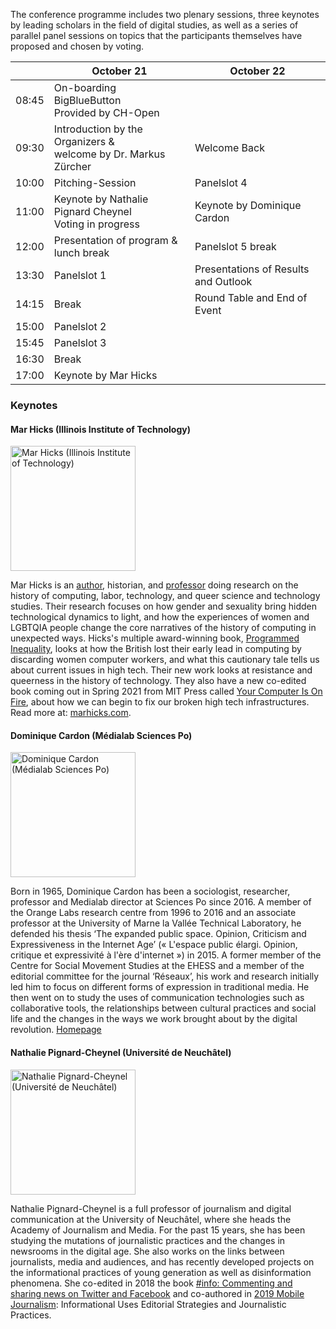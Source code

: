 <script>
    import Panelslot from '$lib/components/Panelslot.svelte';
	import { assets } from '$app/paths';
</script>

The conference programme includes two plenary sessions, three keynotes by leading scholars in the field of digital studies, as well as a series of parallel panel sessions on topics that the participants themselves have proposed and chosen by voting.

<section>

|       | October 21                                                        | October 22                                  |
| ----- | ----------------------------------------------------------------- | ------------------------------------------- |
| 08:45 | On-boarding BigBlueButton<br>Provided by CH-Open                  |                                             |
| 09:30 | Introduction by the Organizers &<br>welcome by Dr. Markus Zürcher | Welcome Back                                |
| 10:00 | Pitching-Session                                                  | Panelslot 4<Panelslot panelslot='4'/>       |
| 11:00 | Keynote by Nathalie Pignard Cheynel<br>Voting in progress         | Keynote by Dominique Cardon                 |
| 12:00 | Presentation of program & lunch break                             | Panelslot 5<Panelslot panelslot='5'/> break |
| 13:30 | Panelslot 1<Panelslot panelslot='1'/>                             | Presentations of Results and Outlook        |
| 14:15 | Break                                                             | Round Table and End of Event                |
| 15:00 | Panelslot 2<Panelslot panelslot='2'/>                             |                                             |
| 15:45 | Panelslot 3<Panelslot panelslot='3'/>                             |                                             |
| 16:30 | Break                                                             |                                             |
| 17:00 | Keynote by Mar Hicks                                              |                                             |

</section>

### Keynotes

#### Mar Hicks (Illinois Institute of Technology)

<img src="{assets}/images/speakers/mar_hicks.jpeg" alt="Mar Hicks (Illinois Institute of Technology)" height="200" >

Mar Hicks is an [author](http://marhicks.com/writing.html), historian, and [professor](https://humansciences.iit.edu/faculty/marie-hicks) doing research on the history of computing, labor, technology, and queer science and technology studies. Their research focuses on how gender and sexuality bring hidden technological dynamics to light, and how the experiences of women and LGBTQIA people change the core narratives of the history of computing in unexpected ways. Hicks's multiple award-winning book, [Programmed Inequality](http://bit.ly/programmedinequality2), looks at how the British lost their early lead in computing by discarding women computer workers, and what this cautionary tale tells us about current issues in high tech. Their new work looks at resistance and queerness in the history of technology. They also have a new co-edited book coming out in Spring 2021 from MIT Press called [Your Computer Is On Fire](https://mitpress.mit.edu/books/your-computer-fire), about how we can begin to fix our broken high tech infrastructures. Read more at: [marhicks.com](http://marhicks.com).

#### Dominique Cardon (Médialab Sciences Po)

<img src="{assets}/images/speakers/dominique-cardon.jpg" alt="Dominique Cardon (Médialab Sciences Po)" height="200" >

Born in 1965, Dominique Cardon has been a sociologist, researcher, professor and Medialab director at Sciences Po since 2016. A member of the Orange Labs research centre from 1996 to 2016 and an associate professor at the University of Marne la Vallée Technical Laboratory, he defended his thesis ‘The expanded public space. Opinion, Criticism and Expressiveness in the Internet Age’ (« L'espace public élargi. Opinion, critique et expressivité à l'ère d'internet ») in 2015. A former member of the Centre for Social Movement Studies at the EHESS and a member of the editorial committee for the journal ‘Réseaux’, his work and research initially led him to focus on different forms of expression in traditional media. He then went on to study the uses of communication technologies such as collaborative tools, the relationships between cultural practices and social life and the changes in the ways we work brought about by the digital revolution. [Homepage](https://www.institutfrancais.com/en/portrait/dominique-cardon)

#### Nathalie Pignard-Cheynel (Université de Neuchâtel)

<img src="{assets}/images/speakers/Pignard-Cheynel_Nathalie.jpeg" alt="Nathalie Pignard-Cheynel (Université de Neuchâtel)" height="200" >

Nathalie Pignard-Cheynel is a full professor of journalism and digital communication at the University of Neuchâtel, where she heads the Academy of Journalism and Media. For the past 15 years, she has been studying the mutations of journalistic practices and the changes in newsrooms in the digital age. She also works on the links between journalists, media and audiences, and has recently developed projects on the informational practices of young generation as well as disinformation phenomena. She co-edited in 2018 the book [#info: Commenting and sharing news on Twitter and Facebook](http://www.editions-msh.fr/livre/?GCOI=27351100210810) and co-authored in [2019 Mobile Journalism](https://www.deboecksuperieur.com/ouvrage/9782807313347-journalisme-mobile): Informational Uses Editorial Strategies and Journalistic Practices.
